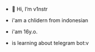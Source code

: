 - 👋 Hi, I’m v1nstr

- i'am a chlidern from indonesian
- i'am 16y.o.
- is learning about telegram bot:v

<!---
cpsoftboy-cell/cpsoftboy-cell is a ✨ special ✨ repository because its `README.md` (this file) appears on your GitHub profile.
You can click the Preview link to take a look at your changes.
--->
